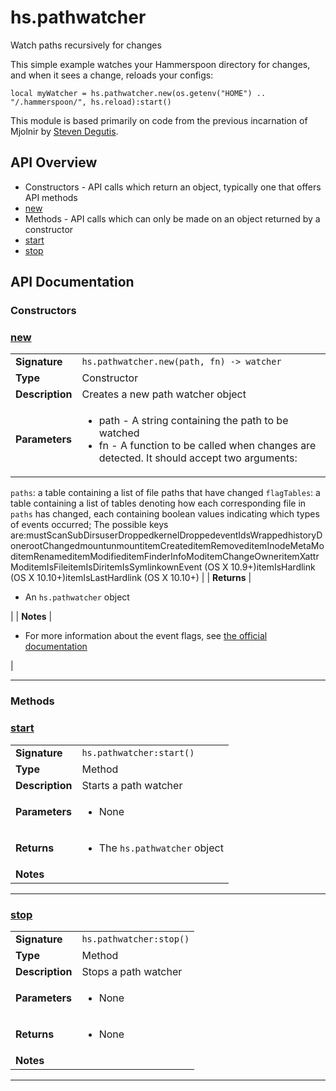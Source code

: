 # hs.pathwatcher

Watch paths recursively for changes

This simple example watches your Hammerspoon directory for changes, and when it sees a change, reloads your configs:

    local myWatcher = hs.pathwatcher.new(os.getenv("HOME") .. "/.hammerspoon/", hs.reload):start()

This module is based primarily on code from the previous incarnation of Mjolnir by [Steven Degutis](https://github.com/sdegutis/).

## API Overview
* Constructors - API calls which return an object, typically one that offers API methods
 * [new](#new)
* Methods - API calls which can only be made on an object returned by a constructor
 * [start](#start)
 * [stop](#stop)

## API Documentation

### Constructors


### [new](#new)

|                                             |                                                                                     |
| --------------------------------------------|-------------------------------------------------------------------------------------|
| **Signature**                               | `hs.pathwatcher.new(path, fn) -> watcher`                                                                    |
| **Type**                                    | Constructor                                                                     |
| **Description**                             | Creates a new path watcher object                                                                     |
| **Parameters**                              | <ul><li>path - A string containing the path to be watched</li><li>fn - A function to be called when changes are detected. It should accept two arguments:
  `paths`: a table containing a list of file paths that have changed
  `flagTables`: a table containing a list of tables denoting how each corresponding file in `paths` has changed, each containing boolean values indicating which types of events occurred; The possible keys are:mustScanSubDirsuserDroppedkernelDroppedeventIdsWrappedhistoryDonerootChangedmountunmountitemCreateditemRemoveditemInodeMetaModitemRenameditemModifieditemFinderInfoModitemChangeOwneritemXattrModitemIsFileitemIsDiritemIsSymlinkownEvent (OS X 10.9+)itemIsHardlink (OS X 10.10+)itemIsLastHardlink (OS X 10.10+)</li></ul> |
| **Returns**                                 | <ul><li>An `hs.pathwatcher` object</li></ul>          |
| **Notes**                                   | <ul><li>For more information about the event flags, see [the official documentation](https://developer.apple.com/reference/coreservices/1455361-fseventstreameventflags/)</li></ul>                |

---
### Methods


### [start](#start)

|                                             |                                                                                     |
| --------------------------------------------|-------------------------------------------------------------------------------------|
| **Signature**                               | `hs.pathwatcher:start()`                                                                    |
| **Type**                                    | Method                                                                     |
| **Description**                             | Starts a path watcher                                                                     |
| **Parameters**                              | <ul><li>None</li></ul> |
| **Returns**                                 | <ul><li>The `hs.pathwatcher` object</li></ul>          |
| **Notes**                                   | <ul></ul>                |

---

### [stop](#stop)

|                                             |                                                                                     |
| --------------------------------------------|-------------------------------------------------------------------------------------|
| **Signature**                               | `hs.pathwatcher:stop()`                                                                    |
| **Type**                                    | Method                                                                     |
| **Description**                             | Stops a path watcher                                                                     |
| **Parameters**                              | <ul><li>None</li></ul> |
| **Returns**                                 | <ul><li>None</li></ul>          |
| **Notes**                                   | <ul></ul>                |

---
